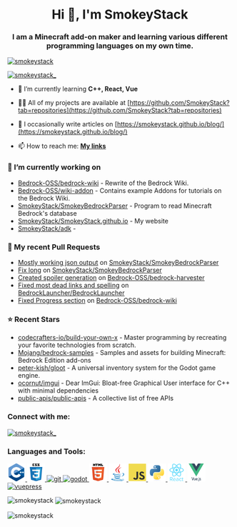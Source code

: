 <h1 align="center">Hi 👋, I'm SmokeyStack</h1>
<h3 align="center">I am a Minecraft add-on maker and learning various different programming languages on my own time.</h3>

<p align="left"> <a href="https://github.com/ryo-ma/github-profile-trophy"><img src="https://github-profile-trophy.vercel.app/?username=smokeystack" alt="smokeystack" /></a> </p>

<p align="left"> <a href="https://twitter.com/smokeystack_" target="blank"><img src="https://img.shields.io/twitter/follow/smokeystack_?logo=twitter&style=for-the-badge" alt="smokeystack_" /></a> </p>

- 🌱 I’m currently learning **C++, React, Vue**

- 👨‍💻 All of my projects are available at [https://github.com/SmokeyStack?tab=repositories](https://github.com/SmokeyStack?tab=repositories)

- 📝 I occasionally write articles on [https://smokeystack.github.io/blog/](https://smokeystack.github.io/blog/)

- 📫 How to reach me: **[My links](https://smokeystack.github.io/about/links.html)**

### 🔭 I’m currently working on

- [Bedrock-OSS/bedrock-wiki](https://github.com/Bedrock-OSS/bedrock-wiki) - Rewrite of the Bedrock Wiki.
- [Bedrock-OSS/wiki-addon](https://github.com/Bedrock-OSS/wiki-addon) - Contains example Addons for tutorials on the Bedrock Wiki. 
- [SmokeyStack/SmokeyBedrockParser](https://github.com/SmokeyStack/SmokeyBedrockParser) - Program to read Minecraft Bedrock&#39;s database
- [SmokeyStack/SmokeyStack.github.io](https://github.com/SmokeyStack/SmokeyStack.github.io) - My website
- [SmokeyStack/adk](https://github.com/SmokeyStack/adk) - 

### 🔨 My recent Pull Requests

- [Mostly working json output](https://github.com/SmokeyStack/SmokeyBedrockParser/pull/4) on [SmokeyStack/SmokeyBedrockParser](https://github.com/SmokeyStack/SmokeyBedrockParser)
- [Fix long](https://github.com/SmokeyStack/SmokeyBedrockParser/pull/3) on [SmokeyStack/SmokeyBedrockParser](https://github.com/SmokeyStack/SmokeyBedrockParser)
- [Created spoiler generation](https://github.com/Bedrock-OSS/bedrock-harvester/pull/17) on [Bedrock-OSS/bedrock-harvester](https://github.com/Bedrock-OSS/bedrock-harvester)
- [Fixed most dead links and spelling](https://github.com/BedrockLauncher/BedrockLauncher/pull/75) on [BedrockLauncher/BedrockLauncher](https://github.com/BedrockLauncher/BedrockLauncher)
- [Fixed Progress section](https://github.com/Bedrock-OSS/bedrock-wiki/pull/105) on [Bedrock-OSS/bedrock-wiki](https://github.com/Bedrock-OSS/bedrock-wiki)

### ⭐ Recent Stars

- [codecrafters-io/build-your-own-x](https://github.com/codecrafters-io/build-your-own-x) - Master programming by recreating your favorite technologies from scratch.
- [Mojang/bedrock-samples](https://github.com/Mojang/bedrock-samples) - Samples and assets for building Minecraft: Bedrock Edition add-ons
- [peter-kish/gloot](https://github.com/peter-kish/gloot) - A universal inventory system for the Godot game engine.
- [ocornut/imgui](https://github.com/ocornut/imgui) - Dear ImGui: Bloat-free Graphical User interface for C&#43;&#43; with minimal dependencies
- [public-apis/public-apis](https://github.com/public-apis/public-apis) - A collective list of free APIs

<h3 align="left">Connect with me:</h3>
<p align="left">
<a href="https://twitter.com/smokeystack_" target="blank"><img align="center" src="https://raw.githubusercontent.com/rahuldkjain/github-profile-readme-generator/master/src/images/icons/Social/twitter.svg" alt="smokeystack_" height="30" width="40" /></a>
</p>

<h3 align="left">Languages and Tools:</h3>
<p align="left">
    <a href="https://www.w3schools.com/cpp/" target="_blank" rel="noreferrer"> <img src="https://raw.githubusercontent.com/devicons/devicon/master/icons/cplusplus/cplusplus-original.svg" alt="cplusplus" width="40" height="40" /> </a>
    <a href="https://www.w3schools.com/css/" target="_blank" rel="noreferrer"> <img src="https://raw.githubusercontent.com/devicons/devicon/master/icons/css3/css3-original-wordmark.svg" alt="css3" width="40" height="40" /> </a>
    <a href="https://git-scm.com/" target="_blank" rel="noreferrer"> <img src="https://www.vectorlogo.zone/logos/git-scm/git-scm-icon.svg" alt="git" width="40" height="40" /> </a>
    <a href="https://godotengine.org/" target="_blank" rel="noreferrer"> <img src="https://godotengine.org/asset-library/assets/logo.svg" alt="godot" width="40" height="40" /> </a>
    <a href="https://www.w3.org/html/" target="_blank" rel="noreferrer"> <img src="https://raw.githubusercontent.com/devicons/devicon/master/icons/html5/html5-original-wordmark.svg" alt="html5" width="40" height="40" /> </a>
    <a href="https://www.java.com" target="_blank" rel="noreferrer"> <img src="https://raw.githubusercontent.com/devicons/devicon/master/icons/java/java-original.svg" alt="java" width="40" height="40" /> </a>
    <a href="https://developer.mozilla.org/en-US/docs/Web/JavaScript" target="_blank" rel="noreferrer">
        <img src="https://raw.githubusercontent.com/devicons/devicon/master/icons/javascript/javascript-original.svg" alt="javascript" width="40" height="40" />
    </a>
    <a href="https://www.python.org" target="_blank" rel="noreferrer"> <img src="https://raw.githubusercontent.com/devicons/devicon/master/icons/python/python-original.svg" alt="python" width="40" height="40" /> </a>
    <a href="https://reactjs.org/" target="_blank" rel="noreferrer"> <img src="https://raw.githubusercontent.com/devicons/devicon/master/icons/react/react-original-wordmark.svg" alt="react" width="40" height="40" /> </a>
    <a href="https://vuejs.org/" target="_blank" rel="noreferrer"> <img src="https://raw.githubusercontent.com/devicons/devicon/master/icons/vuejs/vuejs-original-wordmark.svg" alt="vuejs" width="40" height="40" /> </a>
    <a href="https://vuepress.vuejs.org/" target="_blank" rel="noreferrer">
        <img src="https://raw.githubusercontent.com/AliasIO/wappalyzer/master/src/drivers/webextension/images/icons/VuePress.svg" alt="vuepress" width="40" height="40" />
    </a>
</p>

<p><img align="left" src="https://github-readme-stats.vercel.app/api/top-langs?username=smokeystack&show_icons=true&locale=en&layout=compact" alt="smokeystack" /></p>

<p>&nbsp;<img align="center" src="https://github-readme-stats.vercel.app/api?username=smokeystack&show_icons=true&locale=en" alt="smokeystack" /></p>

<p><img align="center" src="https://github-readme-streak-stats.herokuapp.com/?user=smokeystack&theme=default" alt="smokeystack" /></p>
